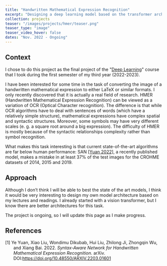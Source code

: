 ```yaml
---
title: "Handwritten Mathematical Expression Recognition"
excerpt: "Designing a deep learning model based on the transformer architecture to read the image of a mathematical expression and convert it to LateX."
collection: projects
teaser: "/images/projects/hmer/teaser.png"
teaser_type: "image"
teaser_video_hover: false
dates: "Nov. 2022 - Ongoing"
---
```


## Context

I chose to do this project as the final project of the "[Deep Learning](https://www.master-mva.com/cours/cat-deep-learning/)" course that I took during the first semester of my third year (2022-2023).

I have been interested for some time in the task of converting the image of a handwritten mathematical expression to either LaTeX or similar formats. I only recently discovered that it is actually a real field of research. HMER (Handwritten Mathematical Expression Recognition) can be viewed as a variation of OCR (Optical Character recognition). The difference is that while OCR algorithms have to deal with sentences of words (which have a relatively simple structure), mathematical expressions have complex spatial and syntactic structures. Moreover, some symbols may have very different scales (e. g. a square root around a big expression). The difficulty of HMER is mostly because of the syntactic relationships complexity rather than symbol recognition.

What makes this task interesting is that current state-of-the-art algorithms are far below human performance: SAN <a href="#yuan22">[Yuan 2022]</a>, a recently published model, makes a mistake in at least 37% of the test images for the CROHME datasets of 2014, 2015 and 2019.

## Approach

Although I don’t think I will be able to best the state of the art models, I think it would be very interesting to design my own model architecture based on my lectures and readings. I already started with a vision transformer, but I know there are better architectures for this task.

The project is ongoing, so I will update this page as I make progress.

## References

<div style="text-indent: -3ch; margin-left: 3ch">
<p><a id="yuan22"></a>[1] Ye Yuan, Xiao Liu, Wondimu Dikubab, Hui Liu, Zhilong Ji, Zhongqin Wu, and Xiang Bai. 2022. <i>Syntax-Aware Network for Handwritten Mathematical Expression Recognition</i>. arXiv. DOI:<a href="https://doi.org/10.48550/ARXIV.2203.01601">https://doi.org/10.48550/ARXIV.2203.01601</a></p>
</div>
